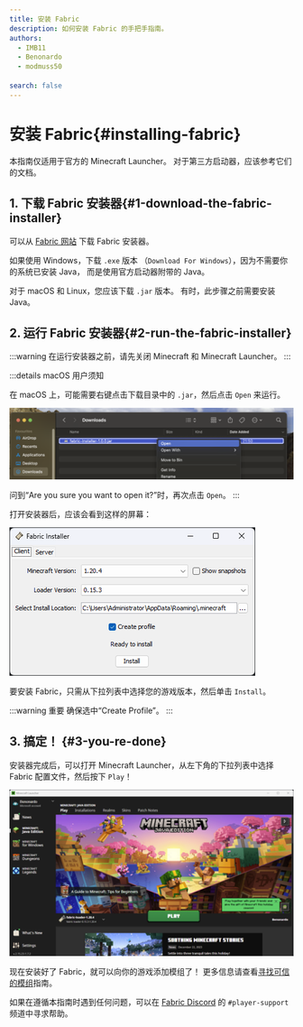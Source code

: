 ```yaml
---
title: 安装 Fabric
description: 如何安装 Fabric 的手把手指南。
authors:
  - IMB11
  - Benonardo
  - modmuss50

search: false
---
```


# 安装 Fabric{#installing-fabric}

<!-- #region common -->

本指南仅适用于官方的 Minecraft Launcher。 对于第三方启动器，应该参考它们的文档。

## 1. 下载 Fabric 安装器{#1-download-the-fabric-installer}

可以从 [Fabric 网站](https://fabricmc.net/use/) 下载 Fabric 安装器。

如果使用 Windows，下载 `.exe` 版本 （`Download For Windows`），因为不需要你的系统已安装 Java， 而是使用官方启动器附带的 Java。

对于 macOS 和 Linux，您应该下载 `.jar` 版本。 有时，此步骤之前需要安装 Java。

## 2. 运行 Fabric 安装器{#2-run-the-fabric-installer}

:::warning
在运行安装器之前，请先关闭 Minecraft 和 Minecraft Launcher。
:::

:::details macOS 用户须知

在 macOS 上，可能需要右键点击下载目录中的 `.jar`，然后点击 `Open` 来运行。

![Fabric 安装器中的 MacOS 上下文菜单](/assets/players/installing-fabric/macos-downloads.png)

问到“Are you sure you want to open it?”时，再次点击 `Open`。
:::

打开安装器后，应该会看到这样的屏幕：

![高亮 "Install" 的 Fabric 安装器](/assets/players/installing-fabric/installer-screen.png)

<!-- #endregion common -->

要安装 Fabric，只需从下拉列表中选择您的游戏版本，然后单击 `Install`。

:::warning 重要
确保选中“Create Profile”。
:::

## 3. 搞定！ {#3-you-re-done}

安装器完成后，可以打开 Minecraft Launcher，从左下角的下拉列表中选择 Fabric 配置文件，然后按下 `Play`！

![选中了 Fabric 配置的 Minecraft Launcher](/assets/players/installing-fabric/launcher-screen.png)

现在安装好了 Fabric，就可以向你的游戏添加模组了！ 更多信息请查看[寻找可信的模组](./finding-mods)指南。

如果在遵循本指南时遇到任何问题，可以在 [Fabric Discord](https://discord.gg/v6v4pMv) 的 `#player-support` 频道中寻求帮助。
